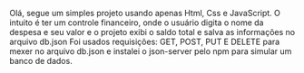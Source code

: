 Olá, segue um simples projeto usando apenas Html, Css e JavaScript.
O intuito é ter um controle financeiro, onde o usuário digita o nome da despesa e seu valor e o projeto exibi o saldo total e salva as informações no arquivo db.json
Foi usados requisições: GET, POST, PUT E DELETE para mexer no arquivo db.json e instalei o json-server pelo npm para simular um banco de dados.
